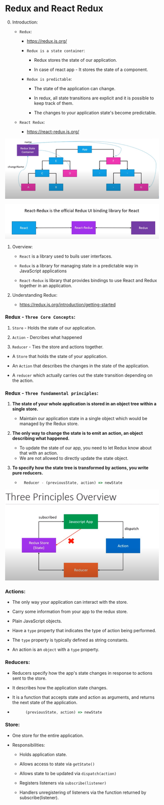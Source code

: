 # Redux and React Redux

0. Introduction:

    - ```Redux```:

        - https://redux.js.org/
    
        - ```Redux is a state container```:

            - Redux stores the state of our application.

            - In case of react app - It stores the state of a component.
        
        - ```Redux is predictable```:

            - The state of the application can change.

            - In redux, all state transitions are explicit and it is possible to keep track of them.

            - The changes to your application state's become predictable.

    - ```React Redux```:

        - https://react-redux.js.org/

![](ReactRedux.PNG)

![](React-Redux.PNG)

1. Overview:

    - ```React``` is a library used to buils user interfaces.

    - ```Redux``` is a library for managing state in a predictable way in JavaScript applications

    - ```React-Redux``` is library that provides bindings to use React and Redux together in an application.

2. Understanding Redux:

    - https://redux.js.org/introduction/getting-started

### Redux - ```Three Core Concepts```:

1. ```Store``` - Holds the state of our application.

2. ```Action``` - Dercribes what happened

3. ```Reducer``` - Ties the store and actions together.

- A ```Store``` that holds the state of your application.

- An ```Action``` that describes the changes in the state of the application.

- A ```reducer``` which actually carries out the state transition depending on the action.

### Redux - ```Three fundamental principles```:

1. **The state of your whole application is stored in an object tree within a single store.** 
    - Maintain our application state in a single object which would be managed by the Redux store.

2. **The only way to change the state is to emit an action, an object describing what happened.**
    - To update the state of our app, you need to let Redux know about that with an action.
    - We are not allowed to directly update the state object.

3. **To specify how the state tree is transformed by actions, you write pure reducers.**
    - ```javaScript
        Reducer - (previousState, action) => newState
      ```
![](ReduxThreePrinciples.PNG)

### Actions:

- The only way your application can interact with the store.

- Carry some information from your app to the redux store.

- Plain JavaScript objects.

- Have a ```type``` property that indicates the type of action being performed.

- The ```type``` property is typically defined as string constants.

- An action is an ```object``` with a ```type``` property.

### Reducers:

- Reducers specify how the app's state changes in response to actions sent to the store.

- It describes how the application state changes.

- It is a function that accepts state and action as arguments, and returns the next state of the application.

- ```javaScript
        (previousState, action) => newState
  ```

### Store:

- One store for the entire application.

- Responsibilities:

    - Holds application state.

    - Allows access to state via ```getState()```

    - Allows state to be updated via ```dispatch(action)```

    - Registers listeners via ```subscribe(listener)```

    - Handlers unregistering of listeners via the function returned by subscribe(listener).